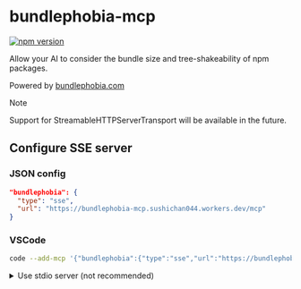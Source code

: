 # bundlephobia-mcp

[![npm version](https://badge.fury.io/js/bundlephobia-mcp.svg)](https://badge.fury.io/js/bundlephobia-mcp)

Allow your AI to consider the bundle size and tree-shakeability of npm packages.

Powered by [bundlephobia.com](https://bundlephobia.com/)

> [!NOTE]
> Support for StreamableHTTPServerTransport will be available in the future.

## Configure SSE server

### JSON config

```json
"bundlephobia": {
  "type": "sse",
  "url": "https://bundlephobia-mcp.sushichan044.workers.dev/mcp"
}
```

### VSCode

```bash
code --add-mcp '{"bundlephobia":{"type":"sse","url":"https://bundlephobia-mcp.sushichan044.workers.dev/mcp"}}'
```

<details>
  <summary>Use stdio server (not recommended)</summary>
   Deno

```json
"bundlephobia": {
  "command": "deno",
  "args": ["run", "--allow-net=bundlephobia.com", "npm:bundlephobia-mcp"]
}
```

npx

```json
"bundlephobia": {
  "command": "npx",
  "args": ["bundlephobia-mcp"]
}
```

</details>
